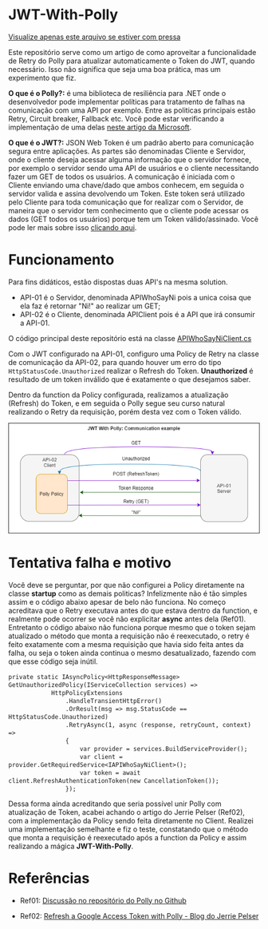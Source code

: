 # JWT-With-Polly

[Visualize apenas este arquivo se estiver com pressa](https://github.com/JFRode/JWT-With-Polly/blob/master/APIClient/Clients/APIWhoSayNiClient.cs)

Este repositório serve como um artigo de como aproveitar a funcionalidade de Retry do Polly para atualizar automaticamente o Token do JWT, quando necessário. Isso não significa que seja uma boa prática, mas um experimento que fiz.

**O que é o Polly?:** é uma biblioteca de resiliência para .NET onde o desenvolvedor pode implementar políticas para tratamento de falhas na comunicação com uma API por exemplo. Entre as politicas principais estão Retry, Circuit breaker, Fallback etc. Você pode estar verificando a implementação de uma delas [neste artigo da Microsoft](https://docs.microsoft.com/pt-br/dotnet/architecture/microservices/implement-resilient-applications/implement-http-call-retries-exponential-backoff-polly).

**O que é o JWT?:** JSON Web Token é um padrão aberto para comunicação segura entre aplicações. As partes são denominadas Cliente e Servidor, onde o cliente deseja acessar alguma informação que o servidor fornece, por exemplo o servidor sendo uma API de usuários e o cliente necessitando fazer um GET de todos os usuários. A comunicação é iniciada com o Cliente enviando uma chave/dado que ambos conhecem, em seguida o servidor valida e assina devolvendo um Token. Este token será utilizado pelo Cliente para toda comunicação que for realizar com o Servidor, de maneira que o servidor tem conhecimento que o cliente pode acessar os dados (GET todos os usuários) porque tem um Token válido/assinado. Você pode ler mais sobre isso [clicando aqui](https://docs.microsoft.com/pt-br/dotnet/architecture/microservices/secure-net-microservices-web-applications/).

# Funcionamento

Para fins didáticos, estão dispostas duas API's na mesma solution. 
* API-01 é o Servidor, denominada APIWhoSayNi pois a unica coisa que ela faz é retornar "Ni!" ao realizar um GET;
* API-02 é o Cliente, denominada APIClient pois é a API que irá consumir a API-01.

O código principal deste repositório está na classe [APIWhoSayNiClient.cs](https://github.com/JFRode/JWT-With-Polly/blob/master/APIClient/Clients/APIWhoSayNiClient.cs)

Com o JWT configurado na API-01, configuro uma Policy de Retry na classe de comunicação da API-02, para quando houver um erro do tipo `HttpStatusCode.Unauthorized` realizar o Refresh do Token. **Unauthorized** é resultado de um token inválido que é exatamente o que desejamos saber. 

Dentro da function da Policy configurada, realizamos a atualização (Refresh) do Token, e em seguida o Polly segue seu curso natural realizando o Retry da requisição, porém desta vez com o Token válido.

![](https://github.com/JFRode/JWT-With-Polly/blob/master/CommunicationExample.png)

# Tentativa falha e motivo

Você deve se perguntar, por que não configurei a Policy diretamente na classe **startup** como as demais politicas?
Infelizmente não é tão simples assim e o código abaixo apesar de belo não funciona. No começo acreditava que o Retry executava antes do que estava dentro da function, e realmente pode ocorrer se você não explicitar **async** antes dela (Ref01). Entretanto o código abaixo não funciona porque mesmo que o token sejam atualizado o método que monta a requisição não é reexecutado, o retry é feito exatamente com a mesma requisição que havia sido feita antes da falha, ou seja o token ainda continua o mesmo desatualizado, fazendo com que esse código seja inútil.

```
private static IAsyncPolicy<HttpResponseMessage> GetUnauthorizedPolicy(IServiceCollection services) =>
            HttpPolicyExtensions
                .HandleTransientHttpError()
                .OrResult(msg => msg.StatusCode == HttpStatusCode.Unauthorized)
                .RetryAsync(1, async (response, retryCount, context) =>
                {
                    var provider = services.BuildServiceProvider();
                    var client = provider.GetRequiredService<IAPIWhoSayNiClient>();
                    var token = await client.RefreshAuthenticationToken(new CancellationToken());
                });
```

Dessa forma ainda acreditando que seria possível unir Polly com atualização de Token, acabei achando o artigo do Jerrie Pelser (Ref02), com a implementação da Policy sendo feita diretamente no Client. Realizei uma implementação semelhante e fiz o teste, constatando que o método que monta a requisição é reexecutado após a function da Policy e assim realizando a mágica **JWT-With-Polly**.

# Referências

- Ref01: [Discussão no repositório do Polly no Github](https://github.com/App-vNext/Polly/issues/107)

- Ref02: [Refresh a Google Access Token with Polly - Blog do Jerrie Pelser](https://www.jerriepelser.com/blog/refresh-google-access-token-with-polly/)
